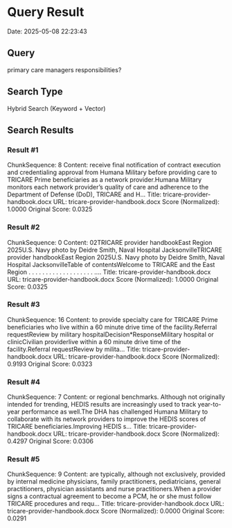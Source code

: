 ﻿# Query Result

Date: 2025-05-08 22:23:43

## Query

primary care managers responsibilities?

## Search Type

Hybrid Search (Keyword + Vector)

## Search Results

### Result #1

ChunkSequence: 8
Content: receive final notification of contract execution and credentialing approval from Humana Military before providing care to TRICARE Prime beneficiaries as a network provider.Humana Military monitors each network provider’s quality of care and adherence to the Department of Defense (DoD), TRICARE and H...
Title: tricare-provider-handbook.docx
URL: tricare-provider-handbook.docx
Score (Normalized): 1.0000
Original Score: 0.0325

### Result #2

ChunkSequence: 0
Content: 02TRICARE provider handbookEast Region 2025U.S. Navy photo by Deidre Smith, Naval Hospital JacksonvilleTRICARE provider handbookEast Region 2025U.S. Navy photo by Deidre Smith, Naval Hospital JacksonvilleTable of contentsWelcome to TRICARE and the East Region  . . . . . . . . . . . . . . . . . . . ....
Title: tricare-provider-handbook.docx
URL: tricare-provider-handbook.docx
Score (Normalized): 1.0000
Original Score: 0.0325

### Result #3

ChunkSequence: 16
Content: to provide specialty care for TRICARE Prime beneficiaries who live within a 60 minute drive time of the facility.Referral requestReview by military hospitalDecision*ResponseMilitary hospital or clinicCivilian providerlive within a 60 minute drive time of the facility.Referral requestReview by milita...
Title: tricare-provider-handbook.docx
URL: tricare-provider-handbook.docx
Score (Normalized): 0.9193
Original Score: 0.0323

### Result #4

ChunkSequence: 7
Content: or regional benchmarks. Although not originally intended for trending, HEDIS results are increasingly used to track year-to-year performance as well.The DHA has challenged Humana Military to collaborate with its network providers to improve the HEDIS scores of TRICARE beneficiaries.Improving HEDIS s...
Title: tricare-provider-handbook.docx
URL: tricare-provider-handbook.docx
Score (Normalized): 0.4297
Original Score: 0.0306

### Result #5

ChunkSequence: 9
Content: are typically, although not exclusively, provided by internal medicine physicians, family practitioners, pediatricians, general practitioners, physician assistants and nurse practitioners.When a provider signs a contractual agreement to become a PCM, he or she must follow TRICARE procedures and requ...
Title: tricare-provider-handbook.docx
URL: tricare-provider-handbook.docx
Score (Normalized): 0.0000
Original Score: 0.0291

